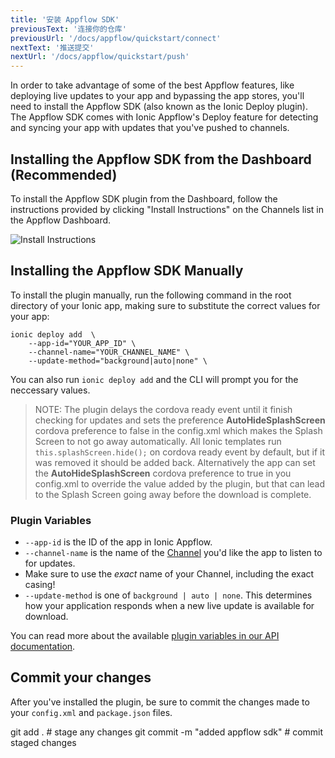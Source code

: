 ```yaml
---
title: '安装 Appflow SDK'
previousText: '连接你的仓库'
previousUrl: '/docs/appflow/quickstart/connect'
nextText: '推送提交'
nextUrl: '/docs/appflow/quickstart/push'
---
```


In order to take advantage of some of the best Appflow features, like deploying live updates to your app and bypassing the app stores, you'll need to install the Appflow SDK (also known as the Ionic Deploy plugin). The Appflow SDK comes with Ionic Appflow's Deploy feature for detecting and syncing your app with updates that you've pushed to channels.

## Installing the Appflow SDK from the Dashboard (Recommended)

To install the Appflow SDK plugin from the Dashboard, follow the instructions provided by clicking "Install Instructions" on the Channels list in the Appflow Dashboard.

![Install Instructions](/docs/assets/img/appflow/ss-appflow-sdk-install.png)

## Installing the Appflow SDK Manually

To install the plugin manually, run the following command in the root directory of your Ionic app, making sure to substitute the correct values for your app:

```shell
ionic deploy add  \
    --app-id="YOUR_APP_ID" \
    --channel-name="YOUR_CHANNEL_NAME" \
    --update-method="background|auto|none" \
```

You can also run `ionic deploy add` and the CLI will prompt you for the neccessary values.

<blockquote>
  NOTE: The plugin delays the cordova ready event until it finish checking for updates and sets the preference <b>AutoHideSplashScreen</b> cordova preference to false in the config.xml which makes the Splash Screen to not go away automatically. All Ionic templates run
<code>this.splashScreen.hide();</code> on cordova ready event by default, but if it was removed it should be added back. Alternatively the app can set the <b>AutoHideSplashScreen</b> cordova preference to true in you config.xml to override the value added by the plugin, but that can lead to the Splash Screen going away before the download is complete.
</blockquote>

### Plugin Variables

* `--app-id` is the ID of the app in Ionic Appflow.
* `--channel-name` is the name of the [Channel](/docs/appflow/deploy/channels) you'd like the app to listen to for updates. 
 * Make sure to use the *exact* name of your Channel, including the exact casing!
* `--update-method` is one of `background | auto | none`. This determines how your application responds when a new live update is available for download.

You can read more about the available [plugin variables in our API documentation](/docs/appflow/deploy/api#plugin-variables).

## Commit your changes

After you've installed the plugin, be sure to commit the changes made to your `config.xml` and `package.json` files.

<command-line> <command-prompt>git add . # stage any changes</command-prompt> <command-prompt>git commit -m "added appflow sdk" # commit staged changes</command-prompt> </command-line>